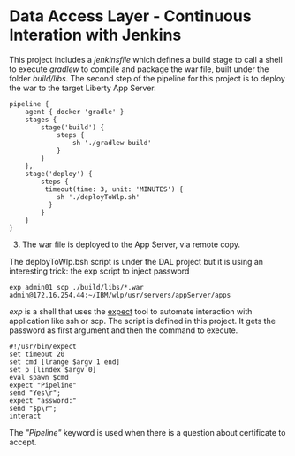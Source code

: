 # Data Access Layer - Continuous Interation with Jenkins

This project includes a *jenkinsfile* which defines a build stage to call a shell to execute *gradlew* to compile and package the war file, built under the folder *build/libs*. The second step of the pipeline for this project is to deploy the war to the target Liberty App Server.
```
pipeline {
    agent { docker 'gradle' }
    stages {
        stage('build') {
            steps {
                sh './gradlew build'
            }
        }
    },
    stage('deploy') {
        steps {
         timeout(time: 3, unit: 'MINUTES') {
            sh './deployToWlp.sh'
          }
        }
    }
}
```

3. The war file is deployed to the App Server, via remote copy.

The deployToWlp.bsh script is under the DAL project but it is using an interesting trick: the exp script to inject password
```
exp admin01 scp ./build/libs/*.war admin@172.16.254.44:~/IBM/wlp/usr/servers/appServer/apps
```

*exp* is a shell that uses the [expect](http://expect.sourceforge.net/) tool to automate interaction with application like ssh or scp. The script is defined in this project. It gets the password as first argument and then the command to execute.
```
#!/usr/bin/expect
set timeout 20
set cmd [lrange $argv 1 end]
set p [lindex $argv 0]
eval spawn $cmd
expect "Pipeline"
send "Yes\r";
expect "assword:"
send "$p\r";
interact
```
The *"Pipeline"* keyword is used when there is a question about certificate to accept.
